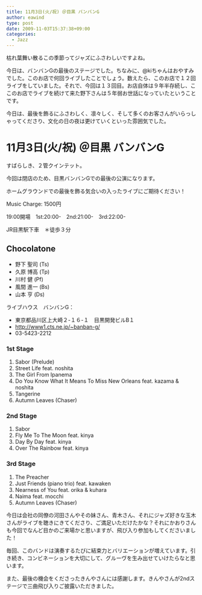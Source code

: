 ```yaml
---
title: 11月3日(火/祝) ＠目黒 バンバンG
author: eawind
type: post
date: 2009-11-03T15:37:38+09:00
categories:
  - Jazz
---
```

枯れ葉舞い散るこの季節ってジャズにふさわしいですよね。

今日は、バンバンGの最後のステージでした。ちなみに、@kiちゃんはおやすみでした。このお店で何回ライブしたことでしょう。数えたら、このお店で１２回ライブをしていました。それで、今回は１３回目。お店自体は９年半存続し、ここのお店でライブを続けて来た野下さんは５年弱お世話になっていたということです。

今日は、最後を飾るにふさわしく、凛々しく、そして多くのお客さんがいらっしゃってくださり、文化の日の夜は更けていくといった雰囲気でした。

# 11月3日(火/祝) ＠目黒 バンバンG

すばらしき、２管クインテット。

今回は閉店のため、目黒バンバンGでの最後の公演になります。

ホームグラウンドでの最後を飾る気合いの入ったライブにご期待ください！

Music Charge: 1500円

19:00開場　1st:20:00-　2nd:21:00-　3rd:22:00-

JR目黒駅下車　＊徒歩３分

## Chocolatone

- 野下 聖司 (Ts)
- 久原 博高 (Tp)
- 川村 健 (Pf)
- 風間 進一 (Bs)
- 山本 亨 (Ds)

ライブハウス　バンバンG：

- 東京都品川区上大崎２-１６-１　目黒開発ビルB１
- http://www1.cts.ne.jp/~banban-g/
- 03-5423-2212

### 1st Stage

1. Sabor (Prelude)  
2. Street Life feat. noshita  
3. The Girl From Ipanema  
4. Do You Know What It Means To Miss New Orleans feat. kazama & noshita  
5. Tangerine  
6. Autumn Leaves (Chaser)

### 2nd Stage

1. Sabor  
2. Fly Me To The Moon feat. kinya  
3. Day By Day feat. kinya  
4. Over The Rainbow feat. kinya

### 3rd Stage

1. The Preacher  
2. Just Friends (piano trio) feat. kawaken  
3. Nearness of You feat. orika & kuhara  
4. Naima feat. mocchi  
5. Autumn Leaves (Chaser)

今日は会社の同僚の河田さんやその妹さん、青木さん、それにジャズ好きな玉木さんがライブを聴きにきてくださり、ご満足いただけたかな？それにかおりさんも今回でなんど目かのご来場かと思いますが、飛び入り参加もしてくださいました！

毎回、このバンドは演奏するたびに結束力とバリエーションが増えています。引き続き、コンビネーションを大切にして、グルーヴを生み出せていけたらなと思います。

また、最後の機会をくださったきんやさんには感謝します。きんやさんが2ndステージで三曲飛び入りご披露いただきました。
